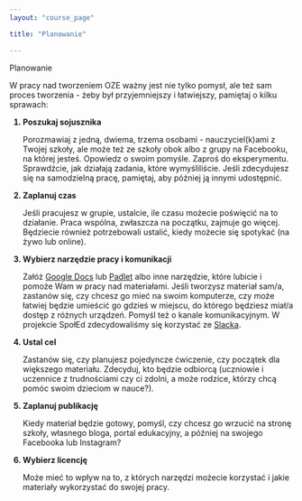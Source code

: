 ```yaml
---
layout: "course_page"

title: "Planowanie"

---
```


<div class="text-center screen-title">
Planowanie
</div>

<div class="screen-content">
  <p>
  W pracy nad tworzeniem OZE ważny jest nie tylko pomysł, ale też sam proces tworzenia - żeby był przyjemniejszy i łatwiejszy, pamiętaj o kilku sprawach:
  </p>
  
  <p>
  <ol>
<strong><li class="number">Poszukaj sojusznika </li></strong>
    <p>Porozmawiaj z jedną, dwiema, trzema osobami - nauczyciel(k)ami z Twojej szkoły, ale może też ze szkoły obok albo z grupy na Facebooku, na której jesteś. Opowiedz o swoim pomyśle. Zaproś do eksperymentu. Sprawdźcie, jak działają zadania, które wymyśliliście. Jeśli zdecydujesz się na samodzielną pracę, pamiętaj, aby później ją innymi udostępnić.</p>
<strong><li class="number">Zaplanuj czas</li></strong>
    <p>Jeśli pracujesz w grupie, ustalcie, ile czasu możecie poświęcić na to działanie. Praca wspólna, zwłaszcza na początku, zajmuje go więcej. Będziecie również potrzebowali ustalić, kiedy możecie się spotykać (na żywo lub online).</p>
<strong><li class="number">Wybierz narzędzie pracy i komunikacji</li></strong>
    <p>Załóż <a class="content-link" target="_blank" href="https://www.google.pl/intl/pl/docs/about/">Google Docs</a> lub  <a class="content-link" target="_blank" href="https://pl.padlet.com/">Padlet</a> albo inne narzędzie, które lubicie i pomoże Wam w pracy nad materiałami. Jeśli tworzysz materiał sam/a, zastanów się, czy chcesz go mieć na swoim komputerze, czy może łatwiej będzie umieścić go gdzieś w miejscu, do którego będziesz miał/a dostęp z różnych urządzeń. Pomyśl też o kanale komunikacyjnym. W projekcie SpołEd zdecydowaliśmy się korzystać ze <a class="content-link" target="_blank" href="https://slack.com/">Slacka</a>. </p>
<strong><li class="number">Ustal cel</li></strong>
    <p>Zastanów się, czy planujesz pojedyncze ćwiczenie, czy początek dla większego materiału. Zdecyduj, kto będzie odbiorcą (uczniowie i uczennice z trudnościami czy ci zdolni, a może rodzice, którzy chcą pomóc swoim dzieciom w nauce?). </p>
<strong><li class="number">Zaplanuj publikację</li></strong>
    <p>Kiedy materiał będzie gotowy, pomyśl, czy chcesz go wrzucić na stronę szkoły, własnego bloga, portal edukacyjny, a później na swojego Facebooka lub Instagram?</p>
    <strong><li class="number">Wybierz licencję</li></strong>
    <p>Może mieć to wpływ na to, z których narzędzi możecie korzystać i jakie materiały wykorzystać do swojej pracy.</p>
</ol>
  </p>
  

</div> 
